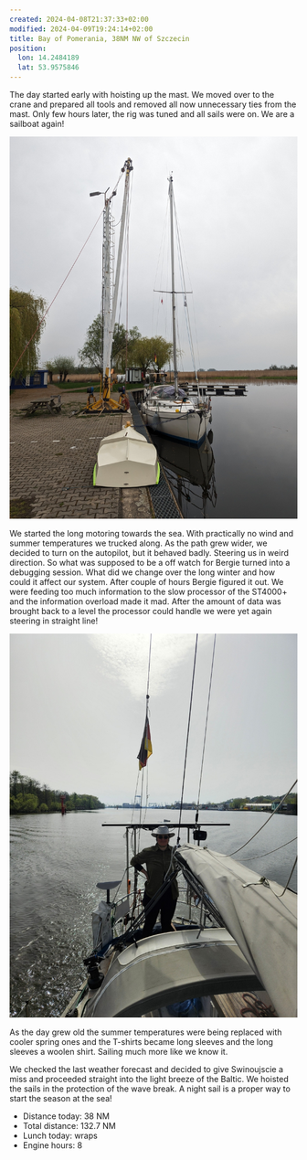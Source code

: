 ```yaml
---
created: 2024-04-08T21:37:33+02:00
modified: 2024-04-09T19:24:14+02:00
title: Bay of Pomerania, 38NM NW of Szczecin
position:
  lon: 14.2484189
  lat: 53.9575846
---
```


The day started early with hoisting up the mast. We moved over to the crane and prepared all tools and removed all now unnecessary ties from the mast. Only few hours later, the rig was tuned and all sails were on. We are a sailboat again!

![Image](../2024/17e9b19db10dcbf98c70a52350aabfa3.jpg) 

We started the long motoring towards the sea. With practically no wind and summer temperatures we trucked along. As the path grew wider, we decided to turn on the autopilot, but it behaved badly. Steering us in weird direction. So what was supposed to be a  off watch for Bergie turned into a debugging session.  What did we change over the long winter and how could it affect our system. After couple of hours Bergie figured it out. We were feeding too much information to the slow processor of the ST4000+ and the information overload made it mad. After the amount of data was brought back to a level the processor could handle we were yet again steering in  straight line!

![Image](../2024/82be93a9a47f39c6a4595416609bbd2d.png) 

As the day grew old the summer temperatures were being replaced with cooler spring ones and the T-shirts became long sleeves and the long sleeves a woolen shirt. Sailing much more like we know it. 

We checked the last weather forecast and decided to give Swinoujscie a miss and proceeded straight into the light breeze of the Baltic. We hoisted the sails in the protection of the wave break. A night sail is a proper way to start the season at the sea!

* Distance today: 38 NM
* Total distance: 132.7 NM
* Lunch today: wraps
* Engine hours: 8
